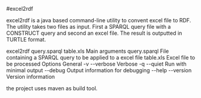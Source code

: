 #excel2rdf

excel2rdf is a java based command-line utility to convent excel file to RDF.  The utility takes two files as input. First a SPARQL query file with a CONSTRUCT query and second an excel file. The result is outputted in TURTLE format.

excel2rdf query.sparql table.xls 
  Main arguments
      query.sparql           File containing a SPARQL query to be applied to a excel file
      table.xls              Excel file to be processed
  Options
  General
      -v   --verbose         Verbose
      -q   --quiet           Run with minimal output
      --debug                Output information for debugging
      --help
      --version              Version information

the project uses maven as build tool.
